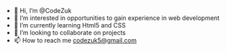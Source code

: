 - 👋 Hi, I’m @CodeZuk
- 👀 I’m interested in opportunities to gain experience in web development
- 🌱 I’m currently learning Html5 and CSS
- 💞️ I’m looking to collaborate on projects
- 📫 How to reach me [codezuk5@gmail.com](url)

<!---
CodeZuk/CodeZuk is a ✨ special ✨ repository because its `README.md` (this file) appears on your GitHub profile.
You can click the Preview link to take a look at your changes.
--->
